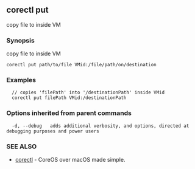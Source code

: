 ## corectl put

copy file to inside VM

### Synopsis


copy file to inside VM

```
corectl put path/to/file VMid:/file/path/on/destination
```

### Examples

```
  // copies 'filePath' into '/destinationPath' inside VMid
  corectl put filePath VMid:/destinationPath
```

### Options inherited from parent commands

```
  -d, --debug   adds additional verbosity, and options, directed at debugging purposes and power users
```

### SEE ALSO
* [corectl](corectl.md)	 - CoreOS over macOS made simple.

